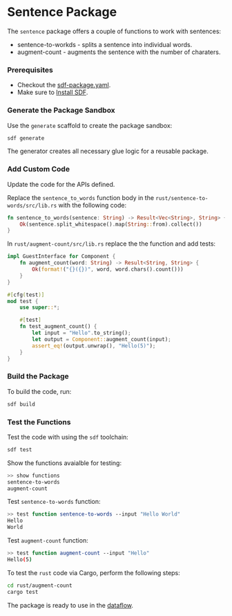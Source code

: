 # Sentence Package

The `sentence` package offers a couple of functions to work with sentences:

* sentence-to-workds - splits a sentence into individual words.
* augment-count - augments the sentence with the number of charaters.

### Prerequisites

* Checkout the [sdf-package.yaml](./sdf-package.yaml).
* Make sure to [Install SDF].


### Generate the Package Sandbox

Use the `generate` scaffold to create the package sandbox:

```bash
sdf generate
```

The generator creates all necessary glue logic for a reusable package.


### Add Custom Code

Update the code for the APIs defined.

Replace the `sentence_to_words` function body in the `rust/sentence-to-words/src/lib.rs` with the following code:

```rust
fn sentence_to_words(sentence: String) -> Result<Vec<String>, String> {
    Ok(sentence.split_whitespace().map(String::from).collect())
}
```

In `rust/augment-count/src/lib.rs` replace the the function and add tests:

```rust
impl GuestInterface for Component {
    fn augment_count(word: String) -> Result<String, String> {
        Ok(format!("{}({})", word, word.chars().count()))
    }
}

#[cfg(test)]
mod test {
    use super::*;

    #[test]
    fn test_augment_count() {
        let input = "Hello".to_string();
        let output = Component::augment_count(input);
        assert_eq!(output.unwrap(), "Hello(5)");
    }
}
```

### Build the Package

To build the code, run:

```bash
sdf build
```

### Test the Functions

Test the code with using the `sdf` toolchain:

```bash
sdf test
```

Show the functions avaialble for testing:

```bash
>> show functions
sentence-to-words
augment-count
```

Test `sentence-to-words` function:

```bash
>> test function sentence-to-words --input "Hello World"
Hello
World
```

Test `augment-count` function:

```bash
>> test function augment-count --input "Hello"
Hello(5)
```

To test the `rust` code via Cargo, perform the following steps:

```bash
cd rust/augment-count
cargo test
```


The package is ready to use in the [dataflow](../../).

[Install SDF]: /README.MD#prerequisites